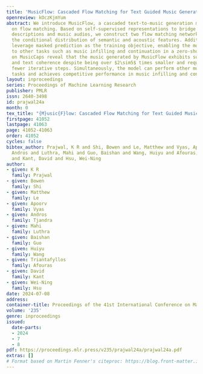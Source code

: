 ```yaml
---
title: 'MusicFlow: Cascaded Flow Matching for Text Guided Music Generation'
openreview: kOczKjmYum
abstract: We introduce MusicFlow, a cascaded text-to-music generation model based
  on flow matching. Based on self-supervised representations to bridge between text
  descriptions and music audios, we construct two flow matching networks to model
  the conditional distribution of semantic and acoustic features. Additionally, we
  leverage masked prediction as the training objective, enabling the model to generalize
  to other tasks such as music infilling and continuation in a zero-shot manner. Experiments
  on MusicCaps reveal that the music generated by MusicFlow exhibits superior quality
  and text coherence despite being over $2\sim5$ times smaller and requiring $5$ times
  fewer iterative steps. Simultaneously, the model can perform other music generation
  tasks and achieves competitive performance in music infilling and continuation.
layout: inproceedings
series: Proceedings of Machine Learning Research
publisher: PMLR
issn: 2640-3498
id: prajwal24a
month: 0
tex_title: "{M}usic{F}low: Cascaded Flow Matching for Text Guided Music Generation"
firstpage: 41052
lastpage: 41063
page: 41052-41063
order: 41052
cycles: false
bibtex_author: Prajwal, K R and Shi, Bowen and Le, Matthew and Vyas, Apoorv and Tjandra,
  Andros and Luthra, Mahi and Guo, Baishan and Wang, Huiyu and Afouras, Triantafyllos
  and Kant, David and Hsu, Wei-Ning
author:
- given: K R
  family: Prajwal
- given: Bowen
  family: Shi
- given: Matthew
  family: Le
- given: Apoorv
  family: Vyas
- given: Andros
  family: Tjandra
- given: Mahi
  family: Luthra
- given: Baishan
  family: Guo
- given: Huiyu
  family: Wang
- given: Triantafyllos
  family: Afouras
- given: David
  family: Kant
- given: Wei-Ning
  family: Hsu
date: 2024-07-08
address:
container-title: Proceedings of the 41st International Conference on Machine Learning
volume: '235'
genre: inproceedings
issued:
  date-parts:
  - 2024
  - 7
  - 8
pdf: https://proceedings.mlr.press/v235/prajwal24a/prajwal24a.pdf
extras: []
# Format based on Martin Fenner's citeproc: https://blog.front-matter.io/posts/citeproc-yaml-for-bibliographies/
---
```

